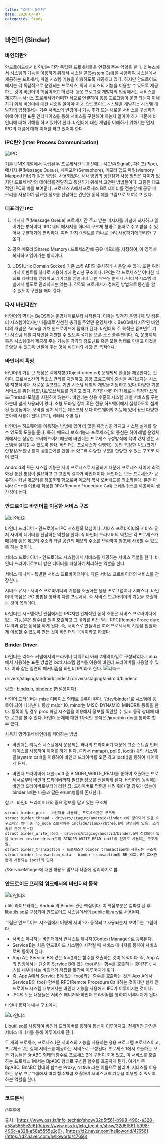 ```yaml
---
title: "스터디 5주차"
date: 2020-04-07
categories: Study
---
```


## 바인더 (Binder)

### 바인더란?

안드로이드에서 바인더는 각각 독립된 프로세서들을 연결해 주는 역할을 한다. 리눅스에서 시스템의 기능을 이용하기 위해서 시스템 콜(System Call)을 사용하여 시스템에서 제공하는 프로세서, 파일 시스템 기능을 이용하도록 제공하고 있다. 하지만 안드로이드에서는 각 독립적으로 운영되는 프로세스, 특히 서비스의 기능을 이용할 수 있도록 제공하는 것이 바인더의 핵심이라고 하겠다. 응용 프로그램 개발자의 입장에서는 서비스를 제공하는 서비스 프로세서와 어떠한 식으로 연결하여 응용 프로그램이 운영 되는지 이해하기 위해 바인더에 대한 내용을 알아야 하고, 안드로이드 시스템을 개발하는 시스템 개발자의 입장에서는 기존 서비스의 변경이나 기능 추가 또는 새로운 서비스를 구성하기 위해 어떠한 표준 인터페이스를 통해 서비스를 구현해야 하는지 알아야 하기 때문에 바인더에 대해 이해를 하고 있어야 한다. 바인더에 대한 개념을 이해하기 위해서는 먼저 IPC의 개념에 대해 이해를 하고 있어야 한다.

### IPC란? (Inter Process Communication)

![IPC](https://www.oss.kr/oss/images/news/000000005592-0003.jpg)

기존 UNIX 계열에서 독립된 두 프로세서간의 통신에는 시그널(Signal), 파이프(Pipe), 메시지 큐(Message Queue), 세마포어(Semaphore), 메모리 맵드 파일(Memory Mapped File)과 같은 방법이 사용되었다.
각각 방법의 장단점과 사용 방법은 차이가 있지만 프로세서간의 데이터를 전달하고 통신하기 위해서 고안된 방법들이다.
그림은 대표적인 IPC의 예를 보여준다. 프로세스 A에서 프로세스 B로 데이터를 전송할 때 공유 메모리를 사용하여 필요한 정보를 전달하는 간단한 동작 예를 그림으로 보여주고 있다.

### 대표적인 IPC

1) 메시지 큐(Message Queue)
프로세서 간 주고 받는 메시지를 커널에 복사하고 읽어가는 방식이다. IPC 내의 메시지를 하나의 구조체 형태로 통째로 주고 받을 수 있어서 구현하기에 편리하다. 여러 가지 이벤트를 하나로 관리 사용하기에 편리한 구조다.

2) 공유 메모리(Shared Memory)
프로세스간에 공유 메모리를 지정하여, 이 영역에 복사하고 읽어가는 방식이다.

3) UDS(Unix Domain Socket)
기존 소켓 API와 유사하게 사용할 수 있다. 또한 여러 가지 이벤트를 하나로 사용하기에 편리한 구조이다.
IPC는 각 프로세스간 어떠한 식으로 데이터를 전송하고 데이터를 받을지에 대한 약속일 뿐이다. 따라서 시스템 레벨에서 별도로 관리하지는 않는다. 각각의 프로세서가 정해진 방법으로 통신을 할 수 있도록 구현을 해야 한다.

### 다시 바인더란?

바인더의 역사는 BeOS라는 운영체제로부터 시작된다. 이제는 잊혀진 운영체제 및 컴퓨터 시스템이었지만 나름대로 신선한 충격을 주었던 운영체제다. BeOS에서 시작된 바인더의 개념은 Palm을 거쳐 안드로이드에 탑재가 된다. 바인더의 주 목적은 컴포넌트 기반 시스템 레벨 디자인을 지원할 수 있도록 설계된 오픈 소스 솔루션이다. 즉, 운영체제 혹은 시스템에서 제공해 주는 기능을 각각의 컴포넌트 혹은 모듈 형태로 만들고 이것을 운영할 수 있도록 만들어 주는 것이 바인더의 가장 큰 목적이다.

### 바인더의 특징

바인더의 가장 큰 특징은 객체지향(Object-oriented) 운영체제 환경을 제공한다는 것이다.
프로세스간의 리소스 관리를 지원하고, 응용 프로그램에 중심을 두기보다는 시스템 지향적이다. 새로운 컴포넌트 기반 시스템 레벨의 개발을 지원하고 있다. 다양한 기본서비스를 위한 컴포넌트/오브젝트를 가지고 있다. 하지만 바인더 자체로는 특정한 쓰레드(Thread) 모델을 지원하지 않는다. 바인더는 상용 수준의 시스템 레벨 서비스를 구현하는데 넓게 사용되어 왔다. 소형 모바일 장치 혹은 전용 하드웨어에서 실행하도록 설계된 플랫폼이다. 모바일 장치 세계는 데스크탑 보다 하드웨어의 기능에 있어 훨씬 다양한 분야에 사용이 된다.(크기, 배터리 수명 등)

바인더는 하드웨어를 이용하는 방법에 있어 더 많은 유연성을 가지고 시스템 설계를 할 수 있도록 도움을 준다. 특히, 메모리 보호기능과 프로세스간의 통신은 하이 레벨 운영체제에서는 상당한 오버헤드이기 때문에 바인더는 프로세스 구성방식에 묶여 있지 않는 시스템을 설계할 수 있도록 한다. 바인더는 프로세스가 실행되는 동안 특정한 속도/크기/안정성/보완성 등의 상충관계를 만들 수 있도록 다양한 부분을 할당할 수 있는 구조로 되어 있다.

Android의 모든 시스템 기능은 서버 프로세스로 제공되기 때문에 프로세스 사이에 최적화된 통신 방법이 필요하고 그 고민의 결과가 바인더이다. 바인더는 모든 프로세스가 공유하는 커널 메모리를 참조하게 함으로써 메모리 복사 오버헤드를 최소화한다. 뿐만 아니라 C++을 이용해 작성된 RPC(Remote Procedure Call) 프레임워크를 제공하여 생산성이 높다.

### 안드로이드 바인더를 이용한 서비스 구조

![바인더2](https://www.oss.kr/oss/images/news/000000005592-0004.jpg)

바인더 드라이버 - 안드로이드 IPC 시스템의 핵심이다. 서비스 프로바이더와 서비스 유저 사이의 데이터를 전달하는 역할을 한다.
즉 바인더 드라이버의 역할은 각 프로세스가 매핑해 놓은 메모리 주소와 커널 공간의 메모리 주소를 변환하여 참조해 사용할 수 있도록 하는 것이다.

서비스 프로바이더 - 안드로이드 시스템에서 서비스를 제공하는 서비스 역할을 한다. 바인더 드라이버로부터 받은 데이터를 파싱하여 처리하는 역할을 한다.

서비스 매니저 - 특별한 서비스 프로바이더이다. 다른 서비스 프로바이더의 서비스를 관장한다.

서비스 유저 - 서비스 프로바이더의 기능을 호출하는 응용 프로그램이나 서비스다. 바인더의 핵심은 IPC 방법을 통하여 다른 프로세서, 즉 서비스 프로바이더의 기능을 호출하는 것이 목적이다.

바인더는 시스템적인 관점에서는 IPC지만 전체적인 동작 흐름은 서비스 프로바이더에 있는 기능(혹은 함수)를 원격 호출하고 그 결과를 리턴 받는 RPC(Remote Proce dure Call)과 같은 동작을 하게 된다. 즉, 서비스로 만들어진 여러 프로세서의 기능을 원활하게 이용할 수 있도록 만든 것이 바인더의 목적이라고 하겠다.

### Binder Driver

바인더는 리눅스 커널에서의 드라이버 디렉토리 아래 2개의 파일로 구성되었다.
Linux에서 사용하는 표준 방법인 ioctl 시스템 함수를 이용해 바인더 드라이버를 사용할 수 있다. 이와 같은 일련의 메커니즘을 바인더 IPC라고 한다.
![리눅스](https://d2.naver.com/content/images/2015/06/helloworld-47656-8.png)

drivers/staging/android/binder.h
drivers/staging/android/binder.c

링크 : [binder.h](https://android.googlesource.com/kernel/common.git/+/d4fe84dd6eebc11774808f2eb094ed0826fa3c33/drivers/staging/android/binder.h),
[binder.c](https://android.googlesource.com/kernel/common.git/+/d4fe84dd6eebc11774808f2eb094ed0826fa3c33/drivers/staging/android/binder.c)
(커널용이다)

바인더 드라이버는 misc 디바이스 형태로 등록이 된다. “/dev/binder”로 시스템에 등록이 되어 나타난다. 통상 major 10, minor는 MISC_DYNAMIC_MINOR로 등록을 한다. 등록이 될 경우 proc 파일 시스템을 이용해서 정보를 확인할 수 있고 동작 상태에 대한 로그를 볼 수 있다. 바인더 문제에 대한 1차적인 분석은 /proc/bin der를 통하여 할 수 있다.

사용자 영역에서 바인더를 제어하는 방법

- 바인더는 리눅스 시스템에서 운용되는 하나의 드라이버기 때문에 표준 스트림 인터페이스를 사용하여 제어를 하게 된다. 따라서 mmap(), poll(), ioctl() 등의 시스템 콜(system call)을 이용하여 바인더 드라이버를 오픈 하고 ioctl()을 통하여 제어하게 된다.

- 바인더 드라이버에 대한 ioctl 중 BINDER_WRITE_READ를 통하여 호출하는 프로세서로부터 바인더 드라이버까지 필요한 정보를 전달하게 된다.
바인더의 동작에는 바인더 드라이버로부터의 리턴 값, 드라이버로 명령을 내려 줘야 할 경우가 있는데 binder.h에는 다음과 같은 enum형들이 존재한다.

참고 : 바인더 드라이버내의 중요 정보를 담고 있는 구조체
```
struct binder_proc - 바인더를 사용하는 프로세스관련 구조체
struct binder_thread - drivers/staging/android/binder.c에 정의되어 있음 이 구조체의 멤버 중 rb_node 스트럭쳐는 include/linux/rbtree.h에 선언되어 있음. 스케줄링 관련 변수임
struct binder_write_read - drivers/staging/android/binder.h에 정의되어 있음 binder device driver로의 BINDER_WRITE_READ ioctl의 인자로 사용되는 구조체임.
struct binder_transaction - 프로세스간 binder transaction에 사용되는 구조체
struct binder_transaction_data - binder transaction의 BR_XXX, BC_XXX관련에 사용되는 ioctl의 인자
```

//ServiceManger에 대한 내용도 많으나 나중에 정리하기로 함.

### 안드로이드 프레임 워크에서의 바인더의 동작

![바인더3](https://www.oss.kr/oss/images/news/000000005592-0006.jpg)

utils 라이브러리는 Android의 Binder 관련 핵심이다. 이 핵심부분은 컴파일 된 후 libutils.so로 구성되며 안드로이드 시스템에서의 public library로 사용된다.

그림은 안드로이드 시스템에서 어떻게 서비스가 동작되고 사용되는지 보여주는 그림이다.

- 서비스 매니저는 바인더에서 컨텍스트 매니저(Context Manager)로 등록된다.
- Service B는 처음 안드로이드 시스템이 시작될 때 서비스 매니저를 통하여 서비스로써 등록이 된다.
- App A는 Service B에 있는 foo()라는 함수를 호출하는 것이 목적이다. 즉, App A의 입장에서는 단순히 Service B에 있는 foo()라는 함수를 호출하는 것이지만, 시스템 내부에서는 바인더의 복잡한 동작이 이루어지게 된다.
- 즉, App A에서 Service B에 있는 foo()라는 함수를 호출하는 것은 App A에서 Service B의 foo() 함수를 RPC(Remote Procedure Call)하는 것이지만 실제 안드로이드 시스템 내부에서는 바인더 기능을 사용해서 IPC가 이루어지는 것이다.
- IPC의 모든 내용들은 서비스 매니저와 바인더 드라이버를 통하여 이루어지게 된다.

바인더 동작의 내부 구조이다.

![바인더4](https://www.oss.kr/oss/images/news/000000005592-0007.jpg)

Libutil.so를 사용하여 바인더 드라이버를 통하여 통신이 이루어지고, 전체적인 관장은 서비스 매니저를 통해 이루어지게 된다.

두 개의 프로세스, 프로세스 1은 서비스의 기능을 사용하는 응용 프로그램 프로세스이고, 프로제스 2는 실제 서비스를 제공하는 서비스로 구성된다. 프로세스 1에서 호출하는 모든 기능들은 BnABC 형태의 함수로 프로세스 2에 구현이 되어 있고, 이 서비스를 호출하는 프로세스 1에서는 BpABC 형태로 구성된 함수를 호출하게 된다. 여기서 두 BpABC, BnABC 형태의 함수는 Proxy, Native 라는 이름으로 불리며, 서비스를 이용하는 응용 프로그램에서 마치 함수처럼 호출하여 서비스내의 기능을 이용할 수 있도록 하는 역할을 한다.

_ _ _

### 코드분석

//추후에




출처 : [https://www.oss.kr/info_techtip/show/32d5f561-b998-496c-a328-a58a5555e2c6](https://www.oss.kr/info_techtip/show/32d5f561-b998-496c-a328-a58a5555e2c6) , [https://d2.naver.com/helloworld/47656](https://d2.naver.com/helloworld/47656)

